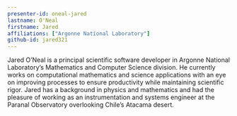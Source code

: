 ```yaml
---
presenter-id: oneal-jared
lastname: O'Neal
firstname: Jared
affiliations: ["Argonne National Laboratory"]
github-id: jared321
---
```

Jared O’Neal is a principal scientific software developer in Argonne National Laboratory’s Mathematics and Computer Science division. He currently works on computational mathematics and science applications with an eye on improving processes to ensure productivity while maintaining scientific rigor. Jared has a background in physics and mathematics and had the pleasure of working as an instrumentation and systems engineer at the Paranal Observatory overlooking Chile’s Atacama desert.
